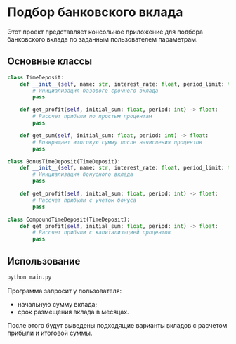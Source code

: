 # Подбор банковского вклада

Этот проект представляет консольное приложение для подбора банковского вклада по заданным пользователем параметрам.

## Основные классы

```python
class TimeDeposit:
    def __init__(self, name: str, interest_rate: float, period_limit: tuple[int, int], sum_limit: tuple[float, float]):
        # Инициализация базового срочного вклада
        pass

    def get_profit(self, initial_sum: float, period: int) -> float:
        # Рассчет прибыли по простым процентам
        pass

    def get_sum(self, initial_sum: float, period: int) -> float:
        # Возвращает итоговую сумму после начисления процентов
        pass
```

```python
class BonusTimeDeposit(TimeDeposit):
    def __init__(self, name: str, interest_rate: float, period_limit: tuple[int, int], sum_limit: tuple[float, float], bonus: dict):
        # Инициализация бонусного вклада
        pass

    def get_profit(self, initial_sum: float, period: int) -> float:
        # Рассчет прибыли с учетом бонуса
        pass
```

```python
class CompoundTimeDeposit(TimeDeposit):
    def get_profit(self, initial_sum: float, period: int) -> float:
        # Рассчет прибыли с капитализацией процентов
        pass
```

## Использование

```sh
python main.py
```

Программа запросит у пользователя:
- начальную сумму вклада;
- срок размещения вклада в месяцах.

После этого будут выведены подходящие варианты вкладов с расчетом прибыли и итоговой суммы.



